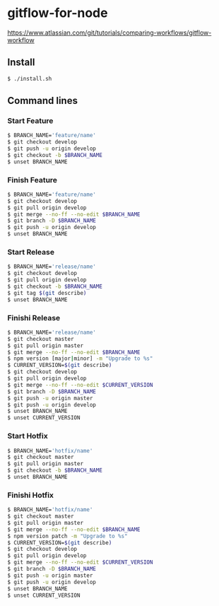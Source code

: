 # gitflow-for-node

https://www.atlassian.com/git/tutorials/comparing-workflows/gitflow-workflow

## Install

```sh
$ ./install.sh
```

## Command lines

### Start Feature

```bash
$ BRANCH_NAME='feature/name'
$ git checkout develop
$ git push -u origin develop
$ git checkout -b $BRANCH_NAME
$ unset BRANCH_NAME
```

### Finish Feature

```bash
$ BRANCH_NAME='feature/name'
$ git checkout develop
$ git pull origin develop
$ git merge --no-ff --no-edit $BRANCH_NAME
$ git branch -D $BRANCH_NAME
$ git push -u origin develop
$ unset BRANCH_NAME
```

### Start Release

```bash
$ BRANCH_NAME='release/name'
$ git checkout develop
$ git pull origin develop
$ git checkout -b $BRANCH_NAME
$ git tag $(git describe)
$ unset BRANCH_NAME
```

### Finishi Release

```bash
$ BRANCH_NAME='release/name'
$ git checkout master
$ git pull origin master
$ git merge --no-ff --no-edit $BRANCH_NAME
$ npm version [major|minor] -m "Upgrade to %s"
$ CURRENT_VERSION=$(git describe)
$ git checkout develop
$ git pull origin develop
$ git merge --no-ff --no-edit $CURRENT_VERSION
$ git branch -D $BRANCH_NAME
$ git push -u origin master
$ git push -u origin develop
$ unset BRANCH_NAME
$ unset CURRENT_VERSION
```

### Start Hotfix

```bash
$ BRANCH_NAME='hotfix/name'
$ git checkout master
$ git pull origin master
$ git checkout -b $BRANCH_NAME
$ unset BRANCH_NAME
```

### Finishi Hotfix

```bash
$ BRANCH_NAME='hotfix/name'
$ git checkout master
$ git pull origin master
$ git merge --no-ff --no-edit $BRANCH_NAME
$ npm version patch -m "Upgrade to %s"
$ CURRENT_VERSION=$(git describe)
$ git checkout develop
$ git pull origin develop
$ git merge --no-ff --no-edit $CURRENT_VERSION
$ git branch -D $BRANCH_NAME
$ git push -u origin master
$ git push -u origin develop
$ unset BRANCH_NAME
$ unset CURRENT_VERSION
```